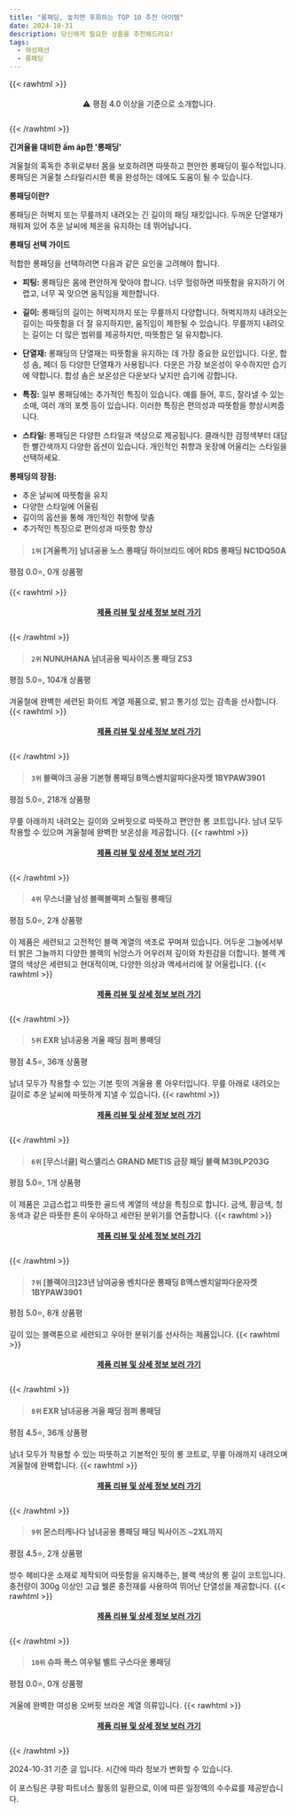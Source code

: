 ```yaml
---
title: "롱패딩, 놓치면 후회하는 TOP 10 추천 아이템"
date: 2024-10-31
description: 당신에게 필요한 상품을 추천해드려요!
tags:
  - 여성패션
  - 롱패딩
---
```

{{< rawhtml >}}<div class="toc" style="text-align: center; height: 50px; line-height: 2;">  <p>⚠️ 평점 4.0 이상을 기준으로 소개합니다.<br></p></div> {{< /rawhtml >}}

**긴겨울을 대비한 ấm áp한 '롱패딩'**

겨울철의 혹독한 추위로부터 몸을 보호하려면 따뜻하고 편안한 롱패딩이 필수적입니다. 롱패딩은 겨울철 스타일리시한 룩을 완성하는 데에도 도움이 될 수 있습니다.

**롱패딩이란?**

롱패딩은 허벅지 또는 무릎까지 내려오는 긴 길이의 패딩 재킷입니다. 두꺼운 단열재가 채워져 있어 추운 날씨에 체온을 유지하는 데 뛰어납니다.

**롱패딩 선택 가이드**

적합한 롱패딩을 선택하려면 다음과 같은 요인을 고려해야 합니다.

* **피팅:** 롱패딩은 몸에 편안하게 맞아야 합니다. 너무 헐렁하면 따뜻함을 유지하기 어렵고, 너무 꼭 맞으면 움직임을 제한합니다.

* **길이:** 롱패딩의 길이는 허벅지까지 또는 무릎까지 다양합니다. 허벅지까지 내려오는 길이는 따뜻함을 더 잘 유지하지만, 움직임이 제한될 수 있습니다. 무릎까지 내려오는 길이는 더 많은 범위를 제공하지만, 따뜻함은 덜 유지합니다.

* **단열재:** 롱패딩의 단열재는 따뜻함을 유지하는 데 가장 중요한 요인입니다. 다운, 합성 솜, 페더 등 다양한 단열재가 사용됩니다. 다운은 가장 보온성이 우수하지만 습기에 약합니다. 합성 솜은 보온성은 다운보다 낮지만 습기에 강합니다.

* **특징:** 일부 롱패딩에는 추가적인 특징이 있습니다. 예를 들어, 후드, 잘라낼 수 있는 소매, 여러 개의 포켓 등이 있습니다. 이러한 특징은 편의성과 따뜻함을 향상시켜줍니다.

* **스타일:** 롱패딩은 다양한 스타일과 색상으로 제공됩니다. 클래식한 검정색부터 대담한 빨간색까지 다양한 옵션이 있습니다. 개인적인 취향과 옷장에 어울리는 스타일을 선택하세요.

**롱패딩의 장점:**

* 추운 날씨에 따뜻함을 유지
* 다양한 스타일에 어울림
* 길이의 옵션을 통해 개인적인 취향에 맞춤
* 추가적인 특징으로 편의성과 따뜻함 향상


>#### `1위` [겨울특가] 남녀공용 노스 롱패딩 하이브리드 에어 RDS 롱패딩 NC1DQ50A
평점 0.0⭐, 0개 상품평


{{< rawhtml >}}<div class="toc" style="text-align: center; height: 50px; line-height: 2;"><p><b><a href="https://link.coupang.com/re/AFFSDP?lptag=AF5033054&pageKey=8418798949&itemId=24348173968&vendorItemId=91363609661&traceid=V0-153-5c34d1ff6e02cd11&clickBeacon=3cc013d0-9755-11ef-a8d8-b478e1079f61%7E3&requestid=20241031155621869187570583&token=31850C%7CMIXED">제품 리뷰 및 상세 정보 보러 가기</a></b><br></p> </div>{{< /rawhtml >}}

>#### `2위` NUNUHANA 남녀공용 빅사이즈 롱 패딩 Z53
평점 5.0⭐, 104개 상품평

겨울철에 완벽한 세련된 화이트 계열 제품으로, 밝고 통기성 있는 감촉을 선사합니다.
{{< rawhtml >}}<div class="toc" style="text-align: center; height: 50px; line-height: 2;"><p><b><a href="https://link.coupang.com/re/AFFSDP?lptag=AF5033054&pageKey=8333996959&itemId=24063009611&vendorItemId=91082882101&traceid=V0-153-574102130add5b1c&requestid=20241031155621869187570583&token=31850C%7CMIXED">제품 리뷰 및 상세 정보 보러 가기</a></b><br></p> </div>{{< /rawhtml >}}

>#### `3위` 블랙야크 공용 기본형 롱패딩 B맥스벤치알파다운자켓 1BYPAW3901
평점 5.0⭐, 218개 상품평

무릎 아래까지 내려오는 길이와 오버핏으로 따뜻하고 편안한 롱 코트입니다. 남녀 모두 착용할 수 있으며 겨울철에 완벽한 보온성을 제공합니다.
{{< rawhtml >}}<div class="toc" style="text-align: center; height: 50px; line-height: 2;"><p><b><a href="https://link.coupang.com/re/AFFSDP?lptag=AF5033054&pageKey=7593060864&itemId=20068711808&vendorItemId=88125877132&traceid=V0-153-d7b6967c0642dec8&requestid=20241031155621869187570583&token=31850C%7CMIXED">제품 리뷰 및 상세 정보 보러 가기</a></b><br></p> </div>{{< /rawhtml >}}

>#### `4위` 무스너클 남성 블랙블랙퍼 스틸링 롱패딩
평점 5.0⭐, 2개 상품평

이 제품은 세련되고 고전적인 블랙 계열의 색조로 꾸며져 있습니다. 어두운 그늘에서부터 밝은 그늘까지 다양한 블랙의 뉘앙스가 어우러져 깊이와 차원감을 더합니다. 블랙 계열의 색상은 세련되고 현대적이며, 다양한 의상과 액세서리에 잘 어울립니다.
{{< rawhtml >}}<div class="toc" style="text-align: center; height: 50px; line-height: 2;"><p><b><a href="https://link.coupang.com/re/AFFSDP?lptag=AF5033054&pageKey=8380916963&itemId=24219208784&vendorItemId=91233393335&traceid=V0-153-e0fc24013fc473a2&clickBeacon=3cc013d0-9755-11ef-b167-c72071295512%7E3&requestid=20241031155621869187570583&token=31850C%7CMIXED">제품 리뷰 및 상세 정보 보러 가기</a></b><br></p> </div>{{< /rawhtml >}}

>#### `5위` EXR 남녀공용 겨울 패딩 점퍼 롱패딩
평점 4.5⭐, 36개 상품평

남녀 모두가 착용할 수 있는 기본 핏의 겨울용 롱 아우터입니다. 무릎 아래로 내려오는 길이로 추운 날씨에 따뜻하게 지낼 수 있습니다.
{{< rawhtml >}}<div class="toc" style="text-align: center; height: 50px; line-height: 2;"><p><b><a href="https://link.coupang.com/re/AFFSDP?lptag=AF5033054&pageKey=8373643465&itemId=24197247922&vendorItemId=91214879174&traceid=V0-153-7a2e0cba96346b62&requestid=20241031155621869187570583&token=31850C%7CMIXED">제품 리뷰 및 상세 정보 보러 가기</a></b><br></p> </div>{{< /rawhtml >}}

>#### `6위` [무스너클] 럭스엘리스 GRAND METIS 금장 패딩 블랙 M39LP203G
평점 5.0⭐, 1개 상품평

이 제품은 고급스럽고 따뜻한 골드색 계열의 색상을 특징으로 합니다. 금색, 황금색, 청동색과 같은 따뜻한 톤이 우아하고 세련된 분위기를 연출합니다.
{{< rawhtml >}}<div class="toc" style="text-align: center; height: 50px; line-height: 2;"><p><b><a href="https://link.coupang.com/re/AFFSDP?lptag=AF5033054&pageKey=8380120776&itemId=24216053814&vendorItemId=91233393270&traceid=V0-153-4efc91a7080426e1&clickBeacon=3cc03ae0-9755-11ef-ab88-dbdba48e77ae%7E3&requestid=20241031155621869187570583&token=31850C%7CMIXED">제품 리뷰 및 상세 정보 보러 가기</a></b><br></p> </div>{{< /rawhtml >}}

>#### `7위` [블랙야크]23년 남여공용 벤치다운 롱패딩 B맥스벤치알파다운자켓 1BYPAW3901
평점 5.0⭐, 8개 상품평

깊이 있는 블랙톤으로 세련되고 우아한 분위기를 선사하는 제품입니다.
{{< rawhtml >}}<div class="toc" style="text-align: center; height: 50px; line-height: 2;"><p><b><a href="https://link.coupang.com/re/AFFSDP?lptag=AF5033054&pageKey=7946519357&itemId=21915090117&vendorItemId=88963062533&traceid=V0-153-ba72bd4b75bd372f&requestid=20241031155621869187570583&token=31850C%7CMIXED">제품 리뷰 및 상세 정보 보러 가기</a></b><br></p> </div>{{< /rawhtml >}}

>#### `8위` EXR 남녀공용 겨울 패딩 점퍼 롱패딩
평점 4.5⭐, 36개 상품평

남녀 모두가 착용할 수 있는 따뜻하고 기본적인 핏의 롱 코트로, 무릎 아래까지 내려오며 겨울철에 완벽합니다.
{{< rawhtml >}}<div class="toc" style="text-align: center; height: 50px; line-height: 2;"><p><b><a href="https://link.coupang.com/re/AFFSDP?lptag=AF5033054&pageKey=8373643465&itemId=24197247930&vendorItemId=91214879228&traceid=V0-153-7a2e0cba96346b62&clickBeacon=3cc03ae0-9755-11ef-9706-f48951642779%7E3&requestid=20241031155621869187570583&token=31850C%7CMIXED">제품 리뷰 및 상세 정보 보러 가기</a></b><br></p> </div>{{< /rawhtml >}}

>#### `9위` 몬스터캐나다 남녀공용 롱패딩 패딩 빅사이즈 ~2XL까지
평점 4.5⭐, 2개 상품평

방수 헤비다운 소재로 제작되어 따뜻함을 유지해주는, 블랙 색상의 롱 길이 코트입니다. 충전량이 300g 이상인 고급 웰론 충전재를 사용하여 뛰어난 단열성을 제공합니다.
{{< rawhtml >}}<div class="toc" style="text-align: center; height: 50px; line-height: 2;"><p><b><a href="https://link.coupang.com/re/AFFSDP?lptag=AF5033054&pageKey=344409857&itemId=11911165402&vendorItemId=88176626016&traceid=V0-153-651bf69d994bd1de&requestid=20241031155621869187570583&token=31850C%7CMIXED">제품 리뷰 및 상세 정보 보러 가기</a></b><br></p> </div>{{< /rawhtml >}}

>#### `10위` 슈파 폭스 여우털 벨트 구스다운 롱패딩
평점 0.0⭐, 0개 상품평

겨울에 완벽한 여성용 오버핏 브라운 계열 의류입니다.
{{< rawhtml >}}<div class="toc" style="text-align: center; height: 50px; line-height: 2;"><p><b><a href="https://link.coupang.com/re/AFFSDP?lptag=AF5033054&pageKey=8416621394&itemId=24340070429&vendorItemId=91355579796&traceid=V0-153-9947d45d4811f3dc&clickBeacon=3cc03ae0-9755-11ef-85f0-ad2da3a857bb%7E3&requestid=20241031155621869187570583&token=31850C%7CMIXED">제품 리뷰 및 상세 정보 보러 가기</a></b><br></p> </div>{{< /rawhtml >}}


2024-10-31 기준 글 입니다.
시간에 따라 정보가 변화할 수 있습니다.

이 포스팅은 쿠팡 파트너스 활동의 일환으로, 이에 따른 일정액의 수수료를 제공받습니다.
